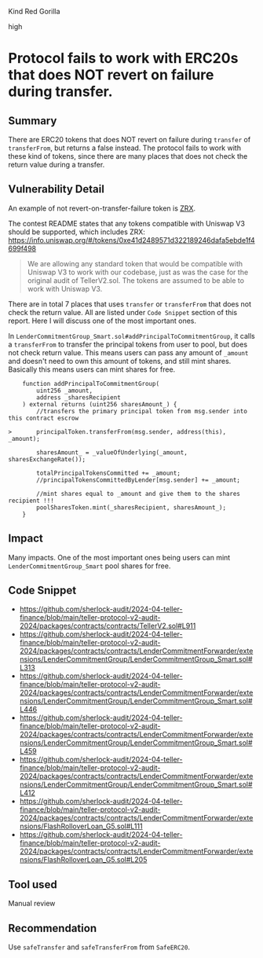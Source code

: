 Kind Red Gorilla

high

# Protocol fails to work with ERC20s that does NOT revert on failure during transfer.

## Summary

There are ERC20 tokens that does NOT revert on failure during `transfer` of `transferFrom`, but returns a false instead. The protocol fails to work with these kind of tokens, since there are many places that does not check the return value during a transfer. 

## Vulnerability Detail

An example of not revert-on-transfer-failure token is [ZRX](https://etherscan.io/address/0xe41d2489571d322189246dafa5ebde1f4699f498#code).

The contest README states that any tokens compatible with Uniswap V3 should be supported, which includes ZRX: https://info.uniswap.org/#/tokens/0xe41d2489571d322189246dafa5ebde1f4699f498

> We are allowing any standard token that would be compatible with Uniswap V3 to work with our codebase, just as was the case for the original audit of TellerV2.sol. The tokens are assumed to be able to work with Uniswap V3.

There are in total 7 places that uses `transfer` or `transferFrom` that does not check the return value. All are listed under `Code Snippet` section of this report. Here I will discuss one of the most important ones.

In `LenderCommitmentGroup_Smart.sol#addPrincipalToCommitmentGroup`, it calls a `transferFrom` to transfer the principal tokens from user to pool, but does not check return value. This means users can pass any amount of `_amount` and doesn't need to own this amount of tokens, and still mint shares. Basically this means users can mint shares for free.

```solidity
    function addPrincipalToCommitmentGroup(
        uint256 _amount,
        address _sharesRecipient
    ) external returns (uint256 sharesAmount_) {
        //transfers the primary principal token from msg.sender into this contract escrow
        
>       principalToken.transferFrom(msg.sender, address(this), _amount);

        sharesAmount_ = _valueOfUnderlying(_amount, sharesExchangeRate());

        totalPrincipalTokensCommitted += _amount;
        //principalTokensCommittedByLender[msg.sender] += _amount;

        //mint shares equal to _amount and give them to the shares recipient !!!
        poolSharesToken.mint(_sharesRecipient, sharesAmount_);
    }
```

## Impact

Many impacts. One of the most important ones being users can mint `LenderCommitmentGroup_Smart` pool shares for free.

## Code Snippet

- https://github.com/sherlock-audit/2024-04-teller-finance/blob/main/teller-protocol-v2-audit-2024/packages/contracts/contracts/TellerV2.sol#L911
- https://github.com/sherlock-audit/2024-04-teller-finance/blob/main/teller-protocol-v2-audit-2024/packages/contracts/contracts/LenderCommitmentForwarder/extensions/LenderCommitmentGroup/LenderCommitmentGroup_Smart.sol#L313
- https://github.com/sherlock-audit/2024-04-teller-finance/blob/main/teller-protocol-v2-audit-2024/packages/contracts/contracts/LenderCommitmentForwarder/extensions/LenderCommitmentGroup/LenderCommitmentGroup_Smart.sol#L446
- https://github.com/sherlock-audit/2024-04-teller-finance/blob/main/teller-protocol-v2-audit-2024/packages/contracts/contracts/LenderCommitmentForwarder/extensions/LenderCommitmentGroup/LenderCommitmentGroup_Smart.sol#L459
- https://github.com/sherlock-audit/2024-04-teller-finance/blob/main/teller-protocol-v2-audit-2024/packages/contracts/contracts/LenderCommitmentForwarder/extensions/LenderCommitmentGroup/LenderCommitmentGroup_Smart.sol#L412
- https://github.com/sherlock-audit/2024-04-teller-finance/blob/main/teller-protocol-v2-audit-2024/packages/contracts/contracts/LenderCommitmentForwarder/extensions/FlashRolloverLoan_G5.sol#L111
- https://github.com/sherlock-audit/2024-04-teller-finance/blob/main/teller-protocol-v2-audit-2024/packages/contracts/contracts/LenderCommitmentForwarder/extensions/FlashRolloverLoan_G5.sol#L205

## Tool used

Manual review

## Recommendation

Use `safeTransfer` and `safeTransferFrom` from `SafeERC20`.
